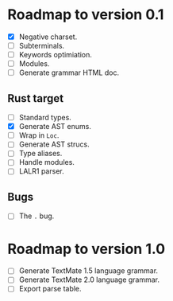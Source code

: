 # Roadmap to version 0.1

- [x] Negative charset.
- [ ] Subterminals.
- [ ] Keywords optimiation.
- [ ] Modules.
- [ ] Generate grammar HTML doc.

## Rust target

- [ ] Standard types.
- [x] Generate AST enums.
- [ ] Wrap in `Loc`.
- [ ] Generate AST strucs.
- [ ] Type aliases.
- [ ] Handle modules.
- [ ] LALR1 parser.

## Bugs

- [ ] The `.` bug.

# Roadmap to version 1.0

- [ ] Generate TextMate 1.5 language grammar.
- [ ] Generate TextMate 2.0 language grammar.
- [ ] Export parse table.